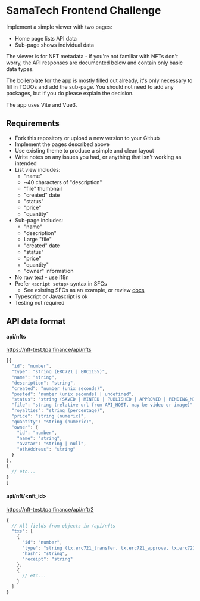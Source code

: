 # SamaTech Frontend Challenge

Implement a simple viewer with two pages:
- Home page lists API data
- Sub-page shows individual data

The viewer is for NFT metadata - if you're not familiar with NFTs don't worry, the API responses are documented below and contain only basic data types.

The boilerplate for the app is mostly filled out already, it's only necessary to fill in TODOs and add the sub-page. You should not need to add any packages, but if you do please explain the decision.

The app uses Vite and Vue3.

## Requirements

- Fork this repository or upload a new version to your Github
- Implement the pages described above
- Use existing theme to produce a simple and clean layout
- Write notes on any issues you had, or anything that isn't working as intended
- List view includes:
  - "name"
  - ~40 characters of "description"
  - "file" thumbnail
  - "created" date
  - "status"
  - "price"
  - "quantity"
- Sub-page includes:
  - "name"
  - "description"
  - Large "file"
  - "created" date
  - "status"
  - "price"
  - "quantity"
  - "owner" information
- No raw text - use i18n
- Prefer `<script setup>` syntax in SFCs
  * See existing SFCs as an example, or review [docs](https://v3.vuejs.org/api/sfc-script-setup.html)
- Typescript or Javascript is ok
- Testing not required

## API data format

#### api/nfts

https://nft-test.tpa.finance/api/nfts
```javascript
[{
  "id": "number",
  "type": "string (ERC721 | ERC1155)",
  "name": "string",
  "description": "string",
  "created": "number (unix seconds)",
  "posted": "number (unix seconds) | undefined",
  "status": "string (SAVED | MINTED | PUBLISHED | APPROVED | PENDING_MINT | MINTED)",
  "file": "string (relative url from API_HOST, may be video or image)",
  "royalties": "string (percentage)",
  "price": "string (numeric)",
  "quantity": "string (numeric)",
  "owner": {
    "id": "number",
    "name": "string",
    "avatar": "string | null",
    "ethAddress": "string"
  }
},
{
  // etc...
}
]
```

#### api/nft/<nft_id>

https://nft-test.tpa.finance/api/nft/2
```javascript
{
  // All fields from objects in /api/nfts
  "txs": [
    {
      "id": "number",
      "type": "string (tx.erc721_transfer, tx.erc721_approve, tx.erc721_mint, tx.post_sale, tx.buy, tx.cancel_sale]",
      "hash": "string",
      "receipt": "string"
    },
    {
      // etc...
    }
  ]
}
```
